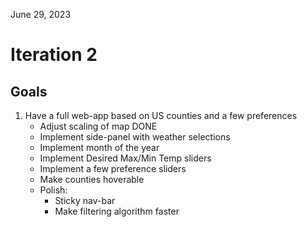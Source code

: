 June 29, 2023

# Iteration 2

## Goals
1. Have a full web-app based on US counties and a few preferences
    * Adjust scaling of map DONE
    * Implement side-panel with weather selections
    * Implement month of the year
    * Implement Desired Max/Min Temp sliders
    * Implement a few preference sliders
    * Make counties hoverable
    * Polish:
        - Sticky nav-bar
        - Make filtering algorithm faster